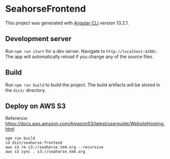 # SeahorseFrontend

This project was generated with [Angular CLI](https://github.com/angular/angular-cli) version 13.2.1.

## Development server

Run `npm run start` for a dev server. Navigate to `http://localhost:4200/`. The app will automatically reload if you change any of the source files.

## Build

Run `npm run build` to build the project. The build artifacts will be stored in the `dist/` directory.

## Deploy on AWS S3

Reference: https://docs.aws.amazon.com/AmazonS3/latest/userguide/WebsiteHosting.html

```shell
npm run build
cd dist/seahorse-frontend
aws s3 rm s3://seahorse.tm4.org --recursive
aws s3 sync . s3://seahorse.tm4.org
```
